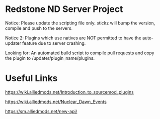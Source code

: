 # Redstone ND Server Project

Notice: Please update the scripting file only. stickz will bump the version, compile and push to the servers.

Notice 2: Plugins which use natives are NOT permitted to have the auto-updater feature due to server crashing.

Looking for: An automated build script to compile pull requests and copy the plugin to /updater/plugin_name/plugins.

# Useful Links
https://wiki.alliedmods.net/Introduction_to_sourcemod_plugins

https://wiki.alliedmods.net/Nuclear_Dawn_Events

https://sm.alliedmods.net/new-api/
